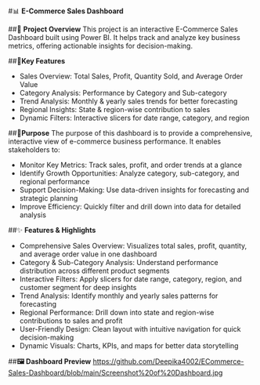 #📊 **E-Commerce Sales Dashboard**


##📝 **Project Overview**
This project is an interactive E-Commerce Sales Dashboard built using Power BI. It helps track and analyze key business metrics, offering actionable insights for decision-making.

##🔑**Key Features**
- Sales Overview: Total Sales, Profit, Quantity Sold, and Average Order Value
- Category Analysis: Performance by Category and Sub-category
- Trend Analysis: Monthly & yearly sales trends for better forecasting
- Regional Insights: State & region-wise contribution to sales
- Dynamic Filters: Interactive slicers for date range, category, and region
  
##🎯**Purpose**
The purpose of this dashboard is to provide a comprehensive, interactive view of e-commerce business performance. It enables stakeholders to:
- Monitor Key Metrics: Track sales, profit, and order trends at a glance
- Identify Growth Opportunities: Analyze category, sub-category, and regional performance
- Support Decision-Making: Use data-driven insights for forecasting and strategic planning
- Improve Efficiency: Quickly filter and drill down into data for detailed analysis

##✨ **Features & Highlights**
- Comprehensive Sales Overview: Visualizes total sales, profit, quantity, and average order value in one dashboard
- Category & Sub-Category Analysis: Understand performance distribution across different product segments
- Interactive Filters: Apply slicers for date range, category, region, and customer segment for deep insights
- Trend Analysis: Identify monthly and yearly sales patterns for forecasting
- Regional Performance: Drill down into state and region-wise contributions to sales and profit
- User-Friendly Design: Clean layout with intuitive navigation for quick decision-making
- Dynamic Visuals: Charts, KPIs, and maps for better data storytelling

##**🖼️ Dashboard Preview**
https://github.com/Deepika4002/ECommerce-Sales-Dashboard/blob/main/Screenshot%20of%20Dashboard.jpg

